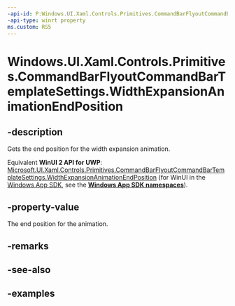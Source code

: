 ```yaml
---
-api-id: P:Windows.UI.Xaml.Controls.Primitives.CommandBarFlyoutCommandBarTemplateSettings.WidthExpansionAnimationEndPosition
-api-type: winrt property
ms.custom: RS5
---
```


<!-- Property syntax.
public double WidthExpansionAnimationEndPosition { get; }
-->

# Windows.UI.Xaml.Controls.Primitives.CommandBarFlyoutCommandBarTemplateSettings.WidthExpansionAnimationEndPosition

## -description

Gets the end position for the width expansion animation.

Equivalent **WinUI 2 API for UWP**: [Microsoft.UI.Xaml.Controls.Primitives.CommandBarFlyoutCommandBarTemplateSettings.WidthExpansionAnimationEndPosition](/windows/winui/api/microsoft.ui.xaml.controls.primitives.commandbarflyoutcommandbartemplatesettings.widthexpansionanimationendposition) (for WinUI in the [Windows App SDK](/windows/apps/windows-app-sdk/), see the **[Windows App SDK namespaces](/windows/windows-app-sdk/api/winrt/)**).

## -property-value

The end position for the animation.

## -remarks

## -see-also

## -examples

